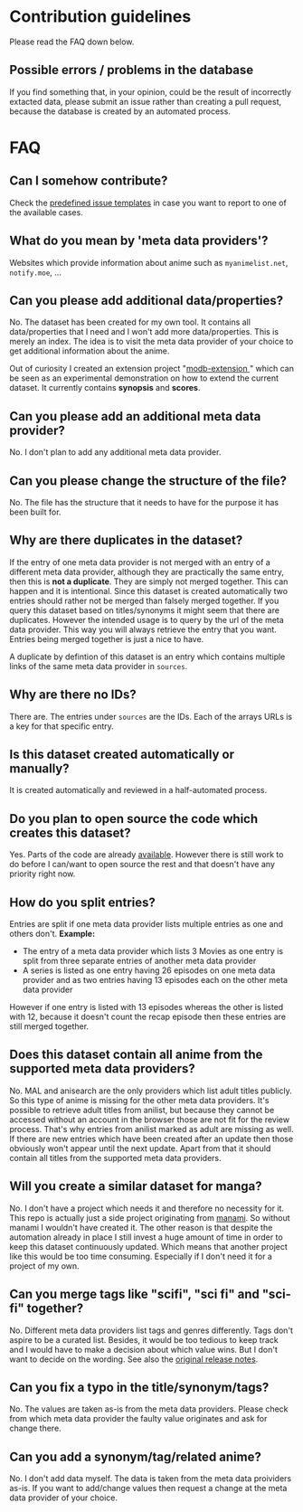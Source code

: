# Contribution guidelines
Please read the FAQ down below.

## Possible errors / problems in the database
If you find something that, in your opinion, could be the result of incorrectly extacted data, please submit an issue rather than creating a pull request, because the database is created by an automated process.

# FAQ

## Can I somehow contribute?
Check the [predefined issue templates](https://github.com/manami-project/anime-offline-database/issues/new/choose) in case you want to report to one of the available cases.

## What do you mean by 'meta data providers'?
Websites which provide information about anime such as `myanimelist.net`, `notify.moe`, ...

## Can you please add additional data/properties?
No. The dataset has been created for my own tool. It contains all data/properties that I need and I won't add more data/properties. This is merely an index. The idea is to visit the meta data provider of your choice to get additional information about the anime.

Out of curiosity I created an extension project "[modb-extension ](https://github.com/manami-project/modb-extension)" which can be seen as an experimental demonstration on how to extend the current dataset. It currently contains **synopsis** and **scores**.

## Can you please add an additional meta data provider?
No. I don't plan to add any additional meta data provider.

## Can you please change the structure of the file?
No. The file has the structure that it needs to have for the purpose it has been built for.

## Why are there duplicates in the dataset?
If the entry of one meta data provider is not merged with an entry of a different meta data provider, although they are practically the same entry, then this is **not a duplicate**.
They are simply not merged together. This can happen and it is intentional. Since this dataset is created automatically two entries should rather not be merged than falsely merged together.
If you query this dataset based on titles/synonyms it might seem that there are duplicates. However the intended usage is to query by the url of the meta data provider. This way you will always retrieve the entry that you want. Entries being merged together is just a nice to have.

A duplicate by defintion of this dataset is an entry which contains multiple links of the same meta data provider in `sources`.

## Why are there no IDs?
There are. The entries under `sources` are the IDs. Each of the arrays URLs is a key for that specific entry.

## Is this dataset created automatically or manually?
It is created automatically and reviewed in a half-automated process.

## Do you plan to open source the code which creates this dataset?
Yes. Parts of the code are already [available](https://github.com/manami-project?tab=repositories&q=modb&type=source). However there is still work to do before I can/want to open source the rest and that doesn't have any priority right now.

## How do you split entries?
Entries are split if one meta data provider lists multiple entries as one and others don't.
**Example:**
* The entry of a meta data provider which lists 3 Movies as one entry is split from three separate entries of another meta data provider
* A series is listed as one entry having 26 episodes on one meta data provider and as two entries having 13 episodes each on the other meta data provider

However if one entry is listed with 13 episodes whereas the other is listed with 12, because it doesn't count the recap episode then these entries are still merged together.

## Does this dataset contain all anime from the supported meta data providers?
No. MAL and anisearch are the only providers which list adult titles publicly. So this type of anime is missing for the other meta data providers.
It's possible to retrieve adult titles from anilist, but because they cannot be accessed without an account in the browser those are not fit for the review process. That's why entries from anilist marked as adult are missing as well.
If there are new entries which have been created after an update then those obviously won't appear until the next update.
Apart from that it should contain all titles from the supported meta data providers.

## Will you create a similar dataset for manga?
No. I don't have a project which needs it and therefore no necessity for it. This repo is actually just a side project originating from [manami](https://github.com/manami-project/manami). So without manami I wouldn't have created it.
The other reason is that despite the automation already in place I still invest a huge amount of time in order to keep this dataset continuously updated. Which means that another project like this would be too time consuming. Especially if I don't need it for a project of my own.

## Can you merge tags like "scifi", "sci fi" and "sci-fi" together?
No. Different meta data providers list tags and genres differently. Tags don't aspire to be a curated list. Besides, it would be too tedious to keep track and I would have to make a decision about which value wins. But I don't want to decide on the wording. See also the [original release notes](https://github.com/manami-project/anime-offline-database/releases/tag/2020-25).

## Can you fix a typo in the title/synonym/tags?
No. The values are taken as-is from the meta data providers. Please check from which meta data provider the faulty value originates and ask for change there.

## Can you add a synonym/tag/related anime?
No. I don't add data myself. The data is taken from the meta data proividers as-is. If you want to add/change values then request a change at the meta data provider of your choice.